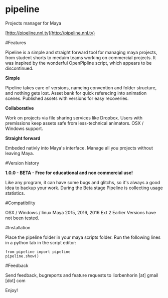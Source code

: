 # pipeline
Projects manager for Maya

[http://pipeline.nnl.tv](http://pipeline.nnl.tv)

#Features

Pipeline is a simple and straight forward tool for managing maya projects,
from student shorts to meduim teams working on commercial projects.
It was inspired by the wonderful OpenPipline script, which appears to be discontinued.

**Simple**

Pipeline takes care of versions, nameing convention and folder structure, and nothing gets lost.
Asset bank for quick referecing into animation scenes.
Published assets with versions for easy recoveries.

**Collaborative**

Work on projects via file sharing services like Dropbox.
Users with premissions keep assets safe from less-technical animators.
OSX / Windows support.

**Straight forward**

Embeded nativly into Maya's interface.
Manage all you projects without leaving Maya.


#Version history

**1.0.0 - BETA - Free for educational and non commercial use!**

Like any program, it can have some bugs and glitchs,
so it's always a good idea to backup your work.
During the Beta stage Pipeline is collecting usage statistics.


#Compatibility

OSX / Windows / linux
Maya 2015, 2016, 2016 Ext 2
Earlier Versions have not been tested.

#Installation

Place the pipeline folder in your maya scripts folder.
Run the following lines in a python tab in the script editor:
```
from pipeline import pipeline
pipeline.show()
```

#Feedback

Send feedback, bugreports and feature requests to liorbenhorin [at] gmail [dot] com

Enjoy!
